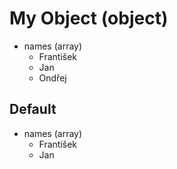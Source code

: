 # My Object (object)

- names (array)
    - František
    - Jan
    - Ondřej

## Default

- names (array)
    - František
    - Jan
